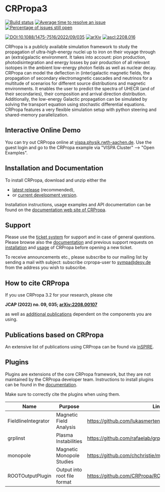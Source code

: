 CRPropa3
========

[![Build status](https://github.com/crpropa/crpropa3/actions/workflows/testing.yml/badge.svg)](https://github.com/crpropa/crpropa3/actions/)
[![Average time to resolve an issue](https://isitmaintained.com/badge/resolution/CRPropa/CRPropa3.svg)](https://isitmaintained.com/project/CRPropa/CRPropa3)
[![Percentage of issues still open](https://isitmaintained.com/badge/open/CRPropa/CRPropa3.svg)](https://isitmaintained.com/project/CRPropa/CRPropa3)

[![DOI:10.1088/1475-7516/2022/09/035](http://img.shields.io/badge/DOI-10.1088/1475-7516/2022/09/035.svg)](<https://doi.org/10.1088/1475-7516/2022/09/035>)
[![arXiv](https://img.shields.io/badge/arXiv-2208.00107-b31b1b.svg)](https://arxiv.org/abs/2208.00107)
[![ascl:2208.016](https://img.shields.io/badge/ascl-2208.016-blue.svg?colorB=262255)](https://ascl.net/2208.016)

CRPropa is a publicly available simulation framework to study the propagation
of ultra-high-energy nuclei up to iron on their voyage through an
(extra)galactic environment. It takes into account: pion production,
photodisintegration and energy losses by pair production of all relevant
isotopes in the ambient low-energy photon fields as well as nuclear decay.
CRPropa can model the deflection in (inter)galactic magnetic fields, the
propagation of secondary electromagnetic cascades and neutrinos for a multitude
of scenarios for different source distributions and magnetic environments. It
enables the user to predict the spectra of UHECR (and of their secondaries),
their composition and arrival direction distribution. Additionally, the
low-energy Galactic propagation can be simulated by solving the transport
equation using stochastic differential equations. CRPropa features a very
flexible simulation setup with python steering and shared-memory
parallelization.


## Interactive Online Demo
You can try out CRPropa online at [vispa.physik.rwth-aachen.de](https://vispa.physik.rwth-aachen.de/).
Use the guest login and go to the CRPropa example via "VISPA Cluster" --> "Open Examples".


## Installation and Documentation
To install CRPropa, download and unzip either the

* [latest release](https://github.com/CRPropa/CRPropa3/releases/latest) (recommended),
* or [current development version](https://github.com/CRPropa/CRPropa3).

Installation instructions, usage examples  and API documentation can be found on the [documentation web site of
CRPropa](https://crpropa.github.io/CRPropa3/).


## Support
Please use the [ticket system](https://github.com/CRPropa/CRPropa3/issues) for
support and in case of general questions. Please browse also the
[documentation](https://crpropa.github.io/CRPropa3/) and previous support requests on
[installation](https://github.com/CRPropa/CRPropa3/issues?utf8=%E2%9C%93&q=is%3Aissue+label%3Ainstallation+)
and
[usage](https://github.com/CRPropa/CRPropa3/issues?utf8=%E2%9C%93&q=label%3Ausage-question+)
of CRPropa before opening a new ticket.

To receive announcements etc., please subscribe to our mailing list by sending
a mail with subject: subscribe crpropa-user to sympa@desy.de from the address
you wish to subscribe.

## How to cite CRPropa
If you use CRPropa 3.2 for your research, please cite

**JCAP (2022) no. 09, 035; [arXiv:2208.00107](https://arxiv.org/abs/2208.00107)**

as well as [additional publications](https://crpropa.github.io/CRPropa3/pages/howto_cite_crpropa.html) dependent on the components you are using.


## Publications based on CRPropa
An extensive list of publications using CRPropa can be found via
[inSPIRE](https://inspirehep.net/search?ln=en&ln=en&p=refersto%3Arecid%3A1322902+or+refersto%3Arecid%3A1432676+or+refersto%3Arecid%3A1242078&of=hb&action_search=Search&sf=earliestdate&so=d&rm=&rg=25&sc=0).


## Plugins
Plugins are extensions of the core CRPropa framework, but they are not maintained by the CRPropa developer team. Instructions to install plugins can be found in the [documentation](https://crpropa.github.io/CRPropa3/pages/example_notebooks/extending-CRPropa/extending-CRPropa.html#Plugins:-Integrate-Custom-C++-Code-to-CRPropa%E2%80%99s-Python-Steering).

Make sure to correctly cite the plugins when using them.

| Name | Purpose | Link |
| ---- | ------- | ---- |
| FieldlineIntegrator | Magnetic Field Analysis | <https://github.com/lukasmerten/CRPropa_FieldLineIntegrator> |
| grplinst | Plasma Instabilities | <https://github.com/rafaelab/grplinst> |
| monopole | Magnetic Monopole Studies | https://github.com/chchristie/monopole/tree/main |
| ROOTOutputPlugin | Output into root file format | https://github.com/CRPropa/ROOTOutputPlugin |
